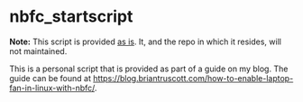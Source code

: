 # nbfc_startscript

<b>Note:</b> This script is provided <u>as is</u>. It, and the repo in which it resides, will not maintained. 

This is a personal script that is provided as part of a guide on my blog. The guide can be found at https://blog.briantruscott.com/how-to-enable-laptop-fan-in-linux-with-nbfc/.
